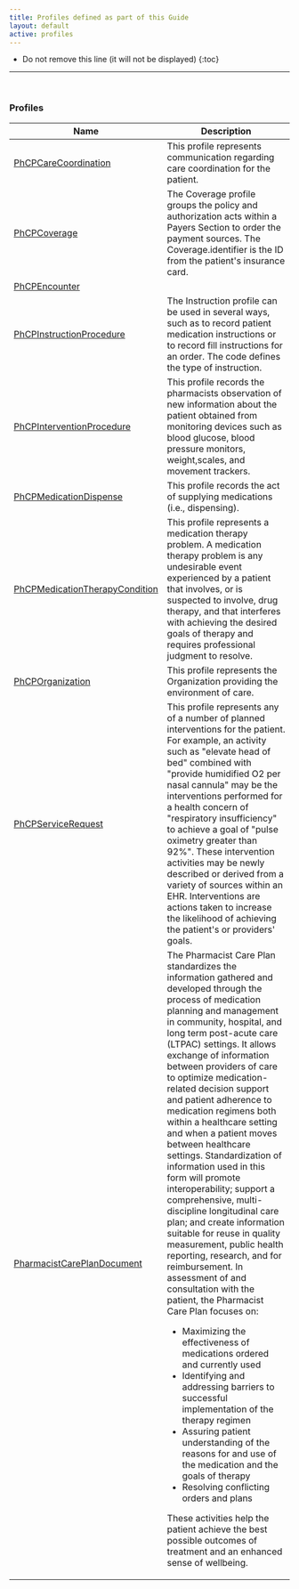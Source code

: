 ```yaml
---
title: Profiles defined as part of this Guide
layout: default
active: profiles
---
```


<!-- { :.no_toc } -->

<!-- TOC  the css styling for this is \pages\assets\css\project.css under 'markdown-toc'-->

* Do not remove this line (it will not be displayed)
{:toc}

<!-- end TOC -->

---
<br />

### Profiles

<table>
<thead>
<tr>
<th>Name</th>
<th>Description</th>
</tr>
</thead>
<tbody>
<tr>
<td><a href="StructureDefinition-PhCP-CareCoordination.html">PhCPCareCoordination</a></td>
<td>This profile represents communication regarding care coordination for the patient. </td>
</tr>
<tr>
<td><a href="StructureDefinition-PhCP-Coverage.html">PhCPCoverage</a></td>
<td>The Coverage profile groups the policy and authorization acts within a Payers Section to order the payment sources. The Coverage.identifier is the ID from the patient's insurance card. </td>
</tr>
<tr>
<td><a href="StructureDefinition-PhCP-Encounter.html">PhCPEncounter</a></td>
<td></td>
</tr>
<tr>
<td><a href="StructureDefinition-PhCP-Instruction-Procedure.html">PhCPInstructionProcedure</a></td>
<td>The Instruction profile can be used in several ways, such as to record patient medication instructions or to record fill instructions for an order. The code defines the type of instruction. </td>
</tr>
<tr>
<td><a href="StructureDefinition-PhCP-Intervention-Procedure.html">PhCPInterventionProcedure</a></td>
<td>This profile records the pharmacists observation of new information about the patient obtained from monitoring devices such as blood glucose, blood pressure monitors, weight,scales, and movement trackers.</td>
</tr>
<tr>
<td><a href="StructureDefinition-PhCP-MedicationDispense.html">PhCPMedicationDispense</a></td>
<td>This profile records the act of supplying medications (i.e., dispensing).</td>
</tr>
<tr>
<td><a href="StructureDefinition-PhCP-Medication-Therapy-Condition.html">PhCPMedicationTherapyCondition</a></td>
<td>This profile represents a medication therapy problem. A medication therapy problem is any undesirable event experienced by a patient that involves, or is suspected to involve, drug therapy, and that interferes with achieving the desired goals of therapy and requires professional judgment to resolve.
</td>
</tr>
<tr>
<td><a href="StructureDefinition-PhCP-Organization.html">PhCPOrganization</a></td>
<td>This profile represents the Organization providing the environment of care. </td>
</tr>
<tr>
<td><a href="StructureDefinition-PhCP-ServiceRequest.html">PhCPServiceRequest</a></td>
<td>This profile represents any of a number of planned interventions for the patient. For example, an activity such as "elevate head of bed" combined with "provide humidified O2 per nasal cannula" may be the interventions performed for a health concern of "respiratory insufficiency" to achieve a goal of "pulse oximetry greater than 92%". These intervention activities may be newly described or derived from a variety of sources within an EHR. Interventions are actions taken to increase the likelihood of achieving the patient's or providers' goals. </td>
</tr>
<tr>
<td><a href="StructureDefinition-PhCP-Composition.html">PharmacistCarePlanDocument</a></td>
<td>The Pharmacist Care Plan standardizes the information gathered and developed through the process of medication planning and management in community, hospital, and long term post-acute care (LTPAC) settings. It allows exchange of information between providers of care to optimize medication-related decision support and patient adherence to medication regimens both within a healthcare setting and when a patient moves between healthcare settings.
Standardization of information used in this form will promote interoperability; support a comprehensive, multi-discipline longitudinal care plan; and create information suitable for reuse in quality measurement, public health reporting, research, and for reimbursement.
In assessment of and consultation with the patient, the Pharmacist Care Plan focuses on:

* 	Maximizing the effectiveness of medications ordered and currently used
* 	Identifying and addressing barriers to successful implementation of the therapy regimen
* 	Assuring patient understanding of the reasons for and use of the medication and the goals of therapy
* 	Resolving conflicting orders and plans

These activities help the patient achieve the best possible outcomes of treatment and an enhanced sense of wellbeing.
</td>
</tr>
</tbody>
</table>


